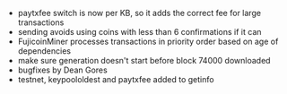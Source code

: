 * paytxfee switch is now per KB, so it adds the correct fee for large transactions
* sending avoids using coins with less than 6 confirmations if it can
* FujicoinMiner processes transactions in priority order based on age of dependencies
* make sure generation doesn't start before block 74000 downloaded
* bugfixes by Dean Gores
* testnet, keypoololdest and paytxfee added to getinfo
